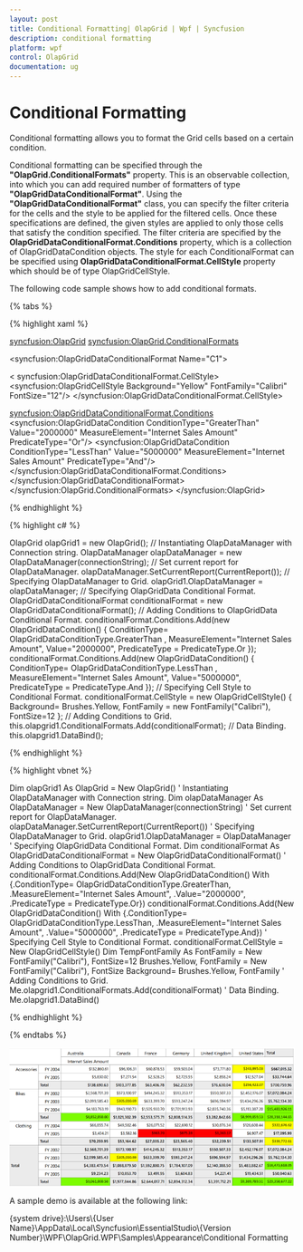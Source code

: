 ```yaml
---
layout: post
title: Conditional Formatting| OlapGrid | Wpf | Syncfusion
description: conditional formatting
platform: wpf
control: OlapGrid
documentation: ug
---
```


# Conditional Formatting

Conditional formatting allows you to format the Grid cells based on a certain condition. 
 
Conditional formatting can be specified through the **"OlapGrid.ConditionalFormats"** property. This is an observable collection, into which you can add required number of formatters of type **"OlapGridDataConditionalFormat"**. Using the **"OlapGridDataConditionalFormat"** class, you can specify the filter criteria for the cells and the style to be applied for the filtered cells. Once these specifications are defined, the given styles are applied to only those cells that satisfy the condition specified. The filter criteria are specified by the **OlapGridDataConditionalFormat.Conditions** property, which is a collection of OlapGridDataCondition objects. The style for each ConditionalFormat can be specified using **OlapGridDataConditionalFormat.CellStyle** property which should be of type OlapGridCellStyle.

The following code sample shows how to add conditional formats.

{% tabs %}
  
{% highlight xaml %}

<syncfusion:OlapGrid>
<syncfusion:OlapGrid.ConditionalFormats> 
<!-- Adding Conditions -->                       
<syncfusion:OlapGridDataConditionalFormat Name="C1">
<!-- Specifying Cell Style -->
< syncfusion:OlapGridDataConditionalFormat.CellStyle>
<syncfusion:OlapGridCellStyle Background="Yellow" FontFamily="Calibri" FontSize="12"/>
</syncfusion:OlapGridDataConditionalFormat.CellStyle>
<!-- Specfying Conditions --> 
<syncfusion:OlapGridDataConditionalFormat.Conditions>
<syncfusion:OlapGridDataCondition ConditionType="GreaterThan" Value="2000000" MeasureElement="Internet Sales Amount" PredicateType="Or"/>
<syncfusion:OlapGridDataCondition ConditionType="LessThan" Value="5000000" MeasureElement="Internet Sales Amount" PredicateType="And"/>
</syncfusion:OlapGridDataConditionalFormat.Conditions>
</syncfusion:OlapGridDataConditionalFormat>                        
</syncfusion:OlapGrid.ConditionalFormats>
</syncfusion:OlapGrid>  

{% endhighlight %}

{% highlight c# %}

OlapGrid olapGrid1 = new OlapGrid();
// Instantiating OlapDataManager with Connection string.
OlapDataManager olapDataManager = new OlapDataManager(connectionString);
// Set current report for OlapDataManager.
olapDataManager.SetCurrentReport(CurrentReport());
// Specifying OlapDataManager to Grid.
olapGrid1.OlapDataManager = olapDataManager;
// Specifying OlapGridData Conditional Format.
OlapGridDataConditionalFormat conditionalFormat = new OlapGridDataConditionalFormat();
// Adding Conditions to OlapGridData Conditional Format.
conditionalFormat.Conditions.Add(new OlapGridDataCondition() { 
ConditionType= OlapGridDataConditionType.GreaterThan , 
MeasureElement="Internet Sales Amount",
Value="2000000",
PredicateType = PredicateType.Or });
conditionalFormat.Conditions.Add(new OlapGridDataCondition() { 
ConditionType= OlapGridDataConditionType.LessThan , 
MeasureElement="Internet Sales Amount",
Value="5000000",
PredicateType = PredicateType.And });
// Specifying Cell Style to Conditional Format.
conditionalFormat.CellStyle = new OlapGridCellStyle() { Background= Brushes.Yellow, FontFamily = new FontFamily("Calibri"), FontSize=12 };
// Adding Conditions to Grid.
this.olapgrid1.ConditionalFormats.Add(conditionalFormat);
// Data Binding.
this.olapgrid1.DataBind();

{% endhighlight %}

{% highlight vbnet %}

Dim olapGrid1 As OlapGrid = New OlapGrid()
' Instantiating OlapDataManager with Connection string.
Dim olapDataManager As OlapDataManager = New OlapDataManager(connectionString)
' Set current report for OlapDataManager.
olapDataManager.SetCurrentReport(CurrentReport())
' Specifying OlapDataManager to Grid.
olapGrid1.OlapDataManager = OlapDataManager
' Specifying OlapGridData Conditional Format.
Dim conditionalFormat As OlapGridDataConditionalFormat = New OlapGridDataConditionalFormat()
' Adding Conditions to OlapGridData Conditional Format.
conditionalFormat.Conditions.Add(New OlapGridDataCondition() With {.ConditionType= OlapGridDataConditionType.GreaterThan, .MeasureElement="Internet Sales Amount", .Value="2000000", .PredicateType = PredicateType.Or})
conditionalFormat.Conditions.Add(New OlapGridDataCondition() With {.ConditionType= OlapGridDataConditionType.LessThan, .MeasureElement="Internet Sales Amount", .Value="5000000", .PredicateType = PredicateType.And})
' Specifying Cell Style to Conditional Format.
conditionalFormat.CellStyle = New OlapGridCellStyle()
Dim TempFontFamily As FontFamily = New FontFamily("Calibri"), FontSize=12
Brushes.Yellow, FontFamily = New FontFamily("Calibri"), FontSize
Background= Brushes.Yellow, FontFamily
' Adding Conditions to Grid.
Me.olapgrid1.ConditionalFormats.Add(conditionalFormat)
' Data Binding.
Me.olapgrid1.DataBind()

{% endhighlight %}

{% endtabs %}

![](Conditional-Formatting_images/Conditional-Formatting_img1.png)

A sample demo is available at the following link:

{system drive}:\Users\\{User Name}\AppData\Local\Syncfusion\EssentialStudio\\{Version Number}\WPF\OlapGrid.WPF\Samples\Appearance\Conditional Formatting

